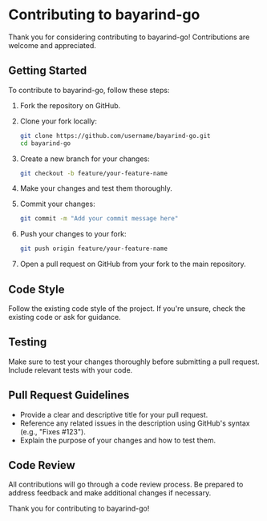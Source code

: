 # Contributing to bayarind-go

Thank you for considering contributing to bayarind-go! Contributions are welcome and appreciated.

## Getting Started

To contribute to bayarind-go, follow these steps:

1. Fork the repository on GitHub.
2. Clone your fork locally:

    ```bash
    git clone https://github.com/username/bayarind-go.git
    cd bayarind-go
    ```

3. Create a new branch for your changes:

    ```bash
    git checkout -b feature/your-feature-name
    ```

4. Make your changes and test them thoroughly.

5. Commit your changes:

    ```bash
    git commit -m "Add your commit message here"
    ```

6. Push your changes to your fork:

    ```bash
    git push origin feature/your-feature-name
    ```

7. Open a pull request on GitHub from your fork to the main repository.

## Code Style

Follow the existing code style of the project. If you're unsure, check the existing code or ask for guidance.

## Testing

Make sure to test your changes thoroughly before submitting a pull request. Include relevant tests with your code.

## Pull Request Guidelines

- Provide a clear and descriptive title for your pull request.
- Reference any related issues in the description using GitHub's syntax (e.g., "Fixes #123").
- Explain the purpose of your changes and how to test them.

## Code Review

All contributions will go through a code review process. Be prepared to address feedback and make additional changes if necessary.

Thank you for contributing to bayarind-go!